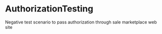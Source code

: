 # AuthorizationTesting
Negative test scenario to pass authorization through sale marketplace web site
